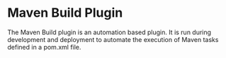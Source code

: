 # Maven Build Plugin

The Maven Build plugin is an automation based plugin. It is run during development and deployment to automate the execution of Maven tasks defined in a pom.xml file.
